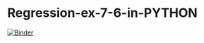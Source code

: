 # Regression-ex-7-6-in-PYTHON
[![Binder](https://mybinder.org/badge_logo.svg)](https://mybinder.org/v2/gh/AnuRuwan/Regression-ex-7-6-in-r/HEAD)

